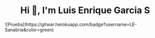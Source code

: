 <h1 align="center">Hi 👋, I'm Luis Enrique Garcia S</h1>
![Prueba](https://gitwar.herokuapp.com/badge?username=LE-Sanabria&color=green)

<!--h3 align="center">A passionate salesforce developer from Spain</h3>

<p align="left"> <img src="https://komarev.com/ghpvc/?username=le-sanabria&label=Profile%20views&color=0e75b6&style=flat" alt="le-sanabria" /> </p-->

<!--<p align="left"> <a href="https://github.com/ryo-ma/github-profile-trophy"><img src="https://github-profile-trophy.vercel.app/?username=le-sanabria" alt="le-sanabria" /></a> </p>-->

<!--- 🔭 I’m currently working on **Salesforce project**

- 🌱 I’m currently learning **Salesforce class,**

- 👯 I’m looking to collaborate on **Every kind of salesforce projects**

- 🤝 I’m looking for help with **yoursquestion about salesforce world**

- 📫 How to reach me **enrique.sanabria28@gmail.com**

- ⚡ Fun fact **I love read fantasy, mystery novels. I listen to rock and latin music.**

<h3 align="left">Connect with me:</h3>
<p align="left">
</p>-->

<!--<h3 align="left">Languages and Tools:</h3>
<p align="left"> <a href="https://www.w3schools.com/css/" target="_blank" rel="noreferrer"> <img src="https://raw.githubusercontent.com/devicons/devicon/master/icons/css3/css3-original-wordmark.svg" alt="css3" width="40" height="40"/> </a> <a href="https://www.docker.com/" target="_blank" rel="noreferrer"> <img src="https://raw.githubusercontent.com/devicons/devicon/master/icons/docker/docker-original-wordmark.svg" alt="docker" width="40" height="40"/> </a> <a href="https://git-scm.com/" target="_blank" rel="noreferrer"> <img src="https://www.vectorlogo.zone/logos/git-scm/git-scm-icon.svg" alt="git" width="40" height="40"/> </a> <a href="https://developer.mozilla.org/en-US/docs/Web/JavaScript" target="_blank" rel="noreferrer"> <img src="https://raw.githubusercontent.com/devicons/devicon/master/icons/javascript/javascript-original.svg" alt="javascript" width="40" height="40"/> </a> </p>

<p><img align="left" src="https://github-readme-stats.vercel.app/api/top-langs?username=le-sanabria&show_icons=true&locale=en&layout=compact" alt="le-sanabria" /></p>

<p>&nbsp;<img align="center" src="https://github-readme-stats.vercel.app/api?username=le-sanabria&show_icons=true&locale=en" alt="le-sanabria" /></p>

<p><img align="center" src="https://github-readme-streak-stats.herokuapp.com/?user=le-sanabria&" alt="le-sanabria" /></p>-->

<!--### Hi there 👋 I´m Luis Enrique Garcia
### 
### -->

<!--
**LE-Sanabria/LE-Sanabria** is a ✨ _special_ ✨ repository because its `README.md` (this file) appears on your GitHub profile.

Here are some ideas to get you started:

- 🔭 I’m currently working on ...
- 🌱 I’m currently learning ...
- 👯 I’m looking to collaborate on ...
- 🤔 I’m looking for help with ...
- 💬 Ask me about ...
- 📫 How to reach me: ...
- 😄 Pronouns: ...
- ⚡ Fun fact: ...
-->
